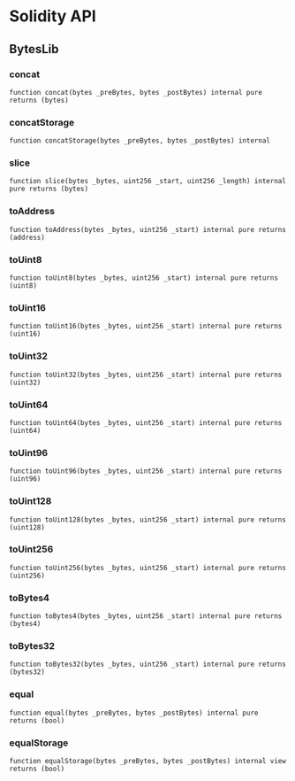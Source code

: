 # Solidity API

## BytesLib

### concat

```solidity
function concat(bytes _preBytes, bytes _postBytes) internal pure returns (bytes)
```

### concatStorage

```solidity
function concatStorage(bytes _preBytes, bytes _postBytes) internal
```

### slice

```solidity
function slice(bytes _bytes, uint256 _start, uint256 _length) internal pure returns (bytes)
```

### toAddress

```solidity
function toAddress(bytes _bytes, uint256 _start) internal pure returns (address)
```

### toUint8

```solidity
function toUint8(bytes _bytes, uint256 _start) internal pure returns (uint8)
```

### toUint16

```solidity
function toUint16(bytes _bytes, uint256 _start) internal pure returns (uint16)
```

### toUint32

```solidity
function toUint32(bytes _bytes, uint256 _start) internal pure returns (uint32)
```

### toUint64

```solidity
function toUint64(bytes _bytes, uint256 _start) internal pure returns (uint64)
```

### toUint96

```solidity
function toUint96(bytes _bytes, uint256 _start) internal pure returns (uint96)
```

### toUint128

```solidity
function toUint128(bytes _bytes, uint256 _start) internal pure returns (uint128)
```

### toUint256

```solidity
function toUint256(bytes _bytes, uint256 _start) internal pure returns (uint256)
```

### toBytes4

```solidity
function toBytes4(bytes _bytes, uint256 _start) internal pure returns (bytes4)
```

### toBytes32

```solidity
function toBytes32(bytes _bytes, uint256 _start) internal pure returns (bytes32)
```

### equal

```solidity
function equal(bytes _preBytes, bytes _postBytes) internal pure returns (bool)
```

### equalStorage

```solidity
function equalStorage(bytes _preBytes, bytes _postBytes) internal view returns (bool)
```

